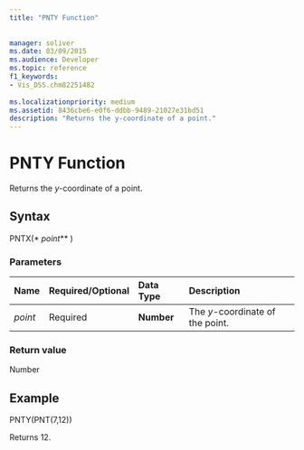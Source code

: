 ```yaml
---
title: "PNTY Function"
 
 
manager: soliver
ms.date: 03/09/2015
ms.audience: Developer
ms.topic: reference
f1_keywords:
- Vis_DSS.chm82251482
 
ms.localizationpriority: medium
ms.assetid: 8436cbe6-e0f6-ddbb-9489-21027e31bd51
description: "Returns the y-coordinate of a point."
---
```


# PNTY Function

Returns the _y_-coordinate of a point.
  
## Syntax

PNTX(* _point_** )
  
### Parameters

|**Name**|**Required/Optional**|**Data Type**|**Description**|
|:-----|:-----|:-----|:-----|
| _point_ <br/> |Required  <br/> |**Number** <br/> |The _y_-coordinate of the point. |

### Return value

Number
  
## Example

PNTY(PNT(7,12))
  
Returns 12.
  